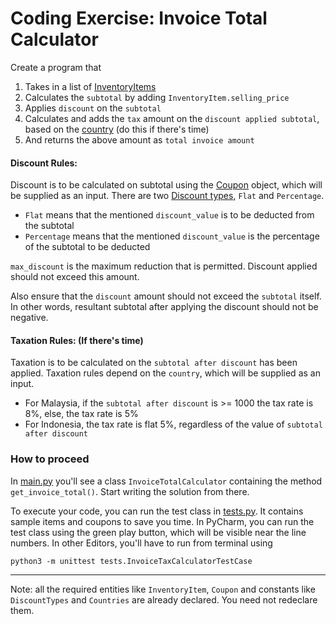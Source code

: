 # Coding Exercise: Invoice Total Calculator

Create a program that
1. Takes in a list of [InventoryItems](entities/inventory_item.py#L5)
2. Calculates the `subtotal` by adding `InventoryItem.selling_price`
3. Applies `discount` on the `subtotal`
4. Calculates and adds the `tax` amount on the `discount applied subtotal`, based on the [country](constants.py#L9)
   (do this if there's time)
5. And returns the above amount as `total invoice amount`

#### Discount Rules:
Discount is to be calculated on subtotal using the [Coupon](entities/coupon.py#L7) object, which will be supplied as an input.
There are two [Discount types](constants.py#L4), `Flat` and `Percentage`.
* `Flat` means that the mentioned `discount_value` is to be deducted from the subtotal
* `Percentage` means that the mentioned `discount_value` is the percentage of the subtotal to be deducted

`max_discount` is the maximum reduction that is permitted. Discount applied should not exceed this amount.

Also ensure that the `discount` amount should not exceed the `subtotal` itself. In other words, resultant subtotal after
applying the discount should not be negative.

#### Taxation Rules: (If there's time)
Taxation is to be calculated on the `subtotal after discount` has been applied. 
Taxation rules depend on the `country`, which will be supplied as an input.
* For Malaysia, if the `subtotal after discount` is >= 1000 the tax rate is 8%, else, the tax rate is 5%
* For Indonesia, the tax rate is flat 5%, regardless of the value of `subtotal after discount`

### How to proceed
In [main.py](main.py) you'll see a class `InvoiceTotalCalculator` containing the method `get_invoice_total()`. Start writing the solution from there.

To execute your code, you can run the test class in [tests.py](tests.py). It contains sample items and coupons to save you time.
In PyCharm, you can run the test class using the green play button, which will be visible near the line numbers.
In other Editors, you'll have to run from terminal using 
```
python3 -m unittest tests.InvoiceTaxCalculatorTestCase
```
----
Note: all the required entities like `InventoryItem`, `Coupon` and constants like `DiscountTypes` and `Countries` are already declared. You need not redeclare them.